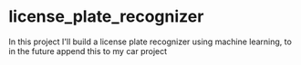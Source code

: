 # license_plate_recognizer
In this project I'll build a license plate recognizer using machine learning, to in the future append this to my car project
